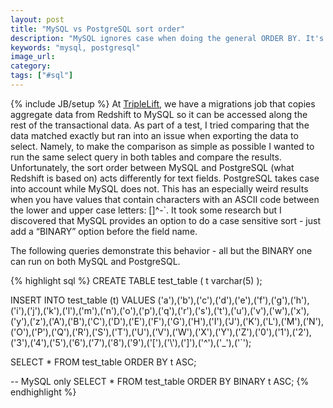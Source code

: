 ```yaml
---
layout: post
title: "MySQL vs PostgreSQL sort order"
description: "MySQL ignores case when doing the general ORDER BY. It's possible to make it case sensitive by using the BINARY keyword."
keywords: "mysql, postgresql"
image_url:
category:
tags: ["#sql"]
---
```

{% include JB/setup %}
At <a href="http://triplelift.com" target="_blank">TripleLift</a>, we have a migrations job that copies aggregate data from Redshift to MySQL so it can be accessed along the rest of the transactional data. As part of a test, I tried comparing that the data matched exactly but ran into an issue when exporting the data to select. Namely, to make the comparison as simple as possible I wanted to run the same select query in both tables and compare the results. Unfortunately, the sort order between MySQL and PostgreSQL (what Redshift is based on) acts differently for text fields. PostgreSQL takes case into account while MySQL does not. This has an especially weird results when you have values that contain characters with an ASCII code between the lower and upper case letters: [\]^-`. It took some research but I discovered that MySQL provides an option to do a case sensitive sort - just add a “BINARY” option before the field name.

The following   queries demonstrate this behavior - all but the BINARY one can run on both MySQL and PostgreSQL.

{% highlight sql %}
CREATE TABLE test_table ( t varchar(5) );

INSERT INTO test_table (t) VALUES ('a'),('b'),('c'),('d'),('e'),('f'),('g'),('h'),('i'),('j'),('k'),('l'),('m'),('n'),('o'),('p'),('q'),('r'),('s'),('t'),('u'),('v'),('w'),('x'),('y'),('z'),('A'),('B'),('C'),('D'),('E'),('F'),('G'),('H'),('I'),('J'),('K'),('L'),('M'),('N'),('O'),('P'),('Q'),('R'),('S'),('T'),('U'),('V'),('W'),('X'),('Y'),('Z'),('0'),('1'),('2'),('3'),('4'),('5'),('6'),('7'),('8'),('9'),('['),('\\'),(']'),('^'),('_'),('`');

SELECT * FROM test_table ORDER BY t ASC;

-- MySQL only
SELECT * FROM test_table ORDER BY BINARY t ASC;
{% endhighlight %}